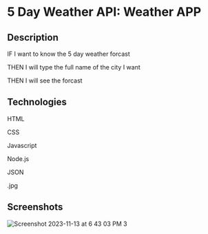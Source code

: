 # 5 Day Weather API: Weather APP

## Description

IF I want to know the 5 day weather forcast 

THEN I will type the full name of the city I want 

THEN I will see the forcast

## Technologies

HTML

CSS 

Javascript 

Node.js

JSON 

.jpg


## Screenshots
![Screenshot 2023-11-13 at 6 43 03 PM 3](https://github.com/RhettRoseman/windy-wisdom/assets/140462841/7b1c7e97-b0fa-47fc-a51b-51b3db2d24b6)
